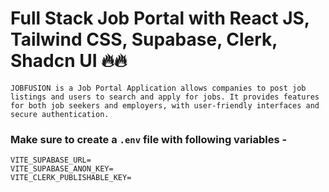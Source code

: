 # Full Stack Job Portal with React JS, Tailwind CSS, Supabase, Clerk, Shadcn UI  🔥🔥
    JOBFUSION is a Job Portal Application allows companies to post job listings and users to search and apply for jobs. It provides features for both job seekers and employers, with user-friendly interfaces and secure authentication.


### Make sure to create a `.env` file with following variables -

```
VITE_SUPABASE_URL=
VITE_SUPABASE_ANON_KEY=
VITE_CLERK_PUBLISHABLE_KEY=
```
